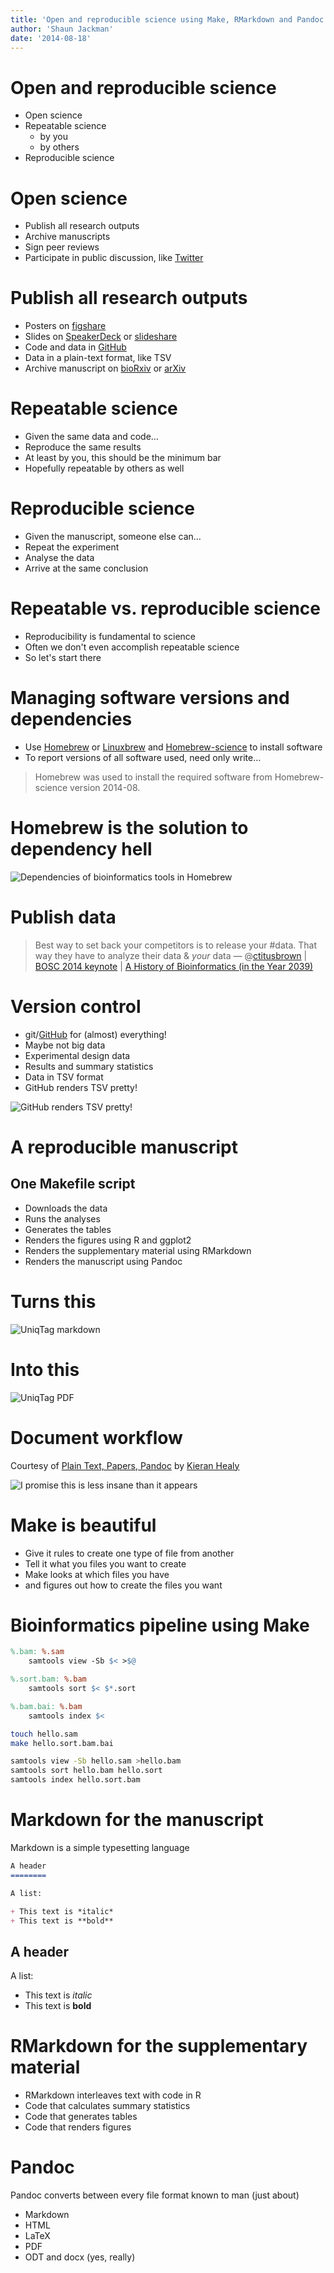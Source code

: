 ```yaml
---
title: 'Open and reproducible science using Make, RMarkdown and Pandoc'
author: 'Shaun Jackman'
date: '2014-08-18'
---
```


Open and reproducible science
================================================================================

+ Open science
+ Repeatable science
	- by you
	- by others
+ Reproducible science

Open science
================================================================================

+ Publish all research outputs
+ Archive manuscripts
+ Sign peer reviews
+ Participate in public discussion, like [Twitter][]

[Twitter]: http://twitter.com/

Publish all research outputs
================================================================================

+ Posters on [figshare][]
+ Slides on [SpeakerDeck][] or [slideshare][]
+ Code and data in [GitHub][]
+ Data in a plain-text format, like TSV
+ Archive manuscript on [bioRxiv][] or [arXiv][]

[figshare]: http://figshare.com/
[SpeakerDeck]: https://speakerdeck.com/
[slideshare]: http://www.slideshare.net/
[GitHub]: https://github.com/
[bioRxiv]: http://biorxiv.org/
[arXiv]: http://arxiv.org/

Repeatable science
================================================================================

+ Given the same data and code&hellip;
+ Reproduce the same results
+ At least by you, this should be the minimum bar
+ Hopefully repeatable by others as well

Reproducible science
================================================================================

+ Given the manuscript, someone else can&hellip;
+ Repeat the experiment
+ Analyse the data
+ Arrive at the same conclusion

Repeatable vs. reproducible science
================================================================================

+ Reproducibility is fundamental to science
+ Often we don't even accomplish repeatable science
+ So let's start there

Managing software versions and dependencies
================================================================================

+ Use [Homebrew][] or [Linuxbrew][] and [Homebrew-science][] to install software
+ To report versions of all software used, need only write&hellip;

> Homebrew was used to install the required software from Homebrew-science version 2014-08.

[Homebrew]: http://brew.sh
[Linuxbrew]: http://brew.sh/linuxbrew/
[Homebrew-science]: http://brew.sh/homebrew-science/

Homebrew is the solution to dependency hell
================================================================================

![Dependencies of bioinformatics tools in Homebrew](homebrew-bioinformatics.png)

Publish data
================================================================================

> Best way to set back your competitors is to release your #data. That way they have to analyze their data & *your* data
&mdash; @[ctitusbrown][]
| [BOSC 2014 keynote][]
| [A History of Bioinformatics (in the Year 2039)][]

[ctitusbrown]: https://twitter.com/ctitusbrown
[BOSC 2014 keynote]: http://video.open-bio.org/video/1/a-history-of-bioinformatics-in-the-year-2039
[A History of Bioinformatics (in the Year 2039)]: http://www.slideshare.net/c.titus.brown/2014-bosckeynote

Version control
================================================================================

+ git/[GitHub][] for (almost) everything!
+ Maybe not big data
+ Experimental design data
+ Results and summary statistics
+ Data in TSV format
+ GitHub renders TSV pretty!

![GitHub renders TSV pretty!](GitHub-tsv.png)


A reproducible manuscript
================================================================================

One Makefile script
-------------------

+ Downloads the data
+ Runs the analyses
+ Generates the tables
+ Renders the figures using R and ggplot2
+ Renders the supplementary material using RMarkdown
+ Renders the manuscript using Pandoc

Turns this
================================================================================

![UniqTag markdown](UniqTag-md.png)

Into this
================================================================================

![UniqTag PDF](UniqTag-pdf.png)

Document workflow
================================================================================

Courtesy of [Plain Text, Papers, Pandoc][] by [Kieran Healy][]

![I promise this is less insane than it appears](workflow-rmd-md.png)

[Plain Text, Papers, Pandoc]: http://kieranhealy.org/blog/archives/2014/01/23/plain-text/
[Kieran Healy]: http://kieranhealy.org/

Make is beautiful
================================================================================

+ Give it rules to create one type of file from another
+ Tell it what you files you want to create
+ Make looks at which files you have
+ and figures out how to create the files you want

Bioinformatics pipeline using Make
================================================================================

```Makefile
%.bam: %.sam
	samtools view -Sb $< >$@

%.sort.bam: %.bam
	samtools sort $< $*.sort

%.bam.bai: %.bam
	samtools index $<
```

```sh
touch hello.sam
make hello.sort.bam.bai
```

```sh
samtools view -Sb hello.sam >hello.bam
samtools sort hello.bam hello.sort
samtools index hello.sort.bam
```

Markdown for the manuscript
================================================================================

Markdown is a simple typesetting language

```markdown
A header
========

A list:

+ This text is *italic*
+ This text is **bold**
```

A header
--------

A list:

+ This text is *italic*
+ This text is **bold**

RMarkdown for the supplementary material
================================================================================

+ RMarkdown interleaves text with code in R
+ Code that calculates summary statistics
+ Code that generates tables
+ Code that renders figures

Pandoc
================================================================================

Pandoc converts between every file format known to man (just about)

+ Markdown
+ HTML
+ LaTeX
+ PDF
+ ODT and docx (yes, really)
